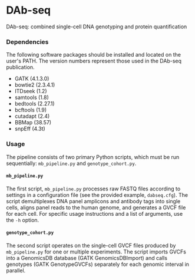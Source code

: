 # DAb-seq
DAb-seq: combined single-cell DNA genotyping and protein quantification

### Dependencies

The following software packages should be installed and located on the user's PATH. The version numbers represent those used in the DAb-seq publication.

* GATK (4.1.3.0)
* bowtie2 (2.3.4.1)
* ITDseek (1.2)
* samtools (1.8)
* bedtools (2.27.1)
* bcftools (1.9)
* cutadapt (2.4)
* BBMap (38.57)
* snpEff (4.3t)

### Usage

The pipeline consists of two primary Python scripts, which must be run sequentially: `mb_pipeline.py` and `genotype_cohort.py`.

#### `mb_pipeline.py`

The first script, `mb_pipeline.py` processes raw FASTQ files according to settings in a configuration file (see the provided example, `dabseq.cfg`). The script demultiplexes DNA panel amplicons and antibody tags into single cells, aligns panel reads to the human genome, and generates a GVCF file for each cell. For specific usage instructions and a list of arguments, use the `-h` option.

#### `genotype_cohort.py`

The second script operates on the single-cell GVCF files produced by `mb_pipeline.py` for one or multiple experiments. The script imports GVCFs into a GenomicsDB database (GATK GenomicsDBImport) and calls genotypes (GATK GenotypeGVCFs) separately for each genomic interval in parallel.

